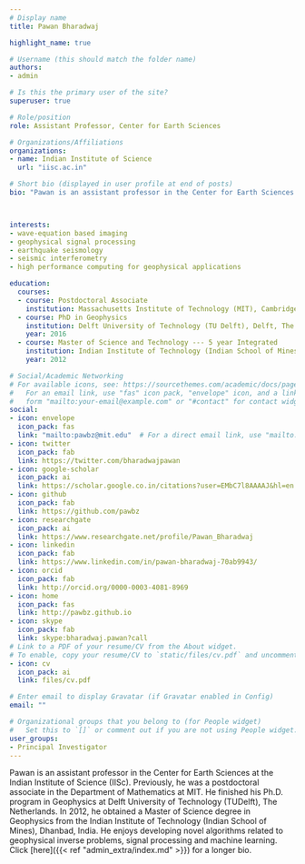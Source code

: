 ```yaml
---
# Display name
title: Pawan Bharadwaj

highlight_name: true

# Username (this should match the folder name)
authors:
- admin

# Is this the primary user of the site?
superuser: true

# Role/position
role: Assistant Professor, Center for Earth Sciences

# Organizations/Affiliations
organizations:
- name: Indian Institute of Science
  url: "iisc.ac.in"

# Short bio (displayed in user profile at end of posts)
bio: "Pawan is an assistant professor in the Center for Earth Sciences at the Indian Institute of Science (IISc). He enjoys developing novel algorithms related to geophysical inverse problems, signal processing and machine learning."



interests:
- wave-equation based imaging
- geophysical signal processing
- earthquake seismology 
- seismic interferometry 
- high performance computing for geophysical applications

education:
  courses:
  - course: Postdoctoral Associate
    institution: Massachusetts Institute of Technology (MIT), Cambridge, USA.
  - course: PhD in Geophysics
    institution: Delft University of Technology (TU Delft), Delft, The Netherlands.
    year: 2016
  - course: Master of Science and Technology --- 5 year Integrated
    institution: Indian Institute of Technology (Indian School of Mines), IIT (ISM), Dhanbad, India.
    year: 2012

# Social/Academic Networking
# For available icons, see: https://sourcethemes.com/academic/docs/page-builder/#icons
#   For an email link, use "fas" icon pack, "envelope" icon, and a link in the
#   form "mailto:your-email@example.com" or "#contact" for contact widget.
social:
- icon: envelope
  icon_pack: fas
  link: "mailto:pawbz@mit.edu"  # For a direct email link, use "mailto:test@example.org".
- icon: twitter
  icon_pack: fab
  link: https://twitter.com/bharadwajpawan
- icon: google-scholar
  icon_pack: ai
  link: https://scholar.google.co.in/citations?user=EMbC7l8AAAAJ&hl=en
- icon: github
  icon_pack: fab
  link: https://github.com/pawbz
- icon: researchgate
  icon_pack: ai
  link: https://www.researchgate.net/profile/Pawan_Bharadwaj
- icon: linkedin
  icon_pack: fab
  link: https://www.linkedin.com/in/pawan-bharadwaj-70ab9943/
- icon: orcid
  icon_pack: fab
  link: http://orcid.org/0000-0003-4081-8969
- icon: home
  icon_pack: fas
  link: http://pawbz.github.io
- icon: skype
  icon_pack: fab
  link: skype:bharadwaj.pawan?call
# Link to a PDF of your resume/CV from the About widget.
# To enable, copy your resume/CV to `static/files/cv.pdf` and uncomment the lines below.
- icon: cv
  icon_pack: ai
  link: files/cv.pdf

# Enter email to display Gravatar (if Gravatar enabled in Config)
email: ""

# Organizational groups that you belong to (for People widget)
#   Set this to `[]` or comment out if you are not using People widget.
user_groups:
- Principal Investigator
---
```


Pawan is an assistant professor in the Center for Earth Sciences at the Indian Institute of Science (IISc). Previously, he was a postdoctoral associate
in the Department of Mathematics at MIT. He finished his Ph.D. program in Geophysics at Delft University of Technology (TUDelft), The Netherlands. In 2012, he obtained a Master of Science degree in Geophysics from the Indian Institute of Technology (Indian School of Mines), Dhanbad, India. He enjoys developing novel algorithms related to geophysical inverse problems, signal processing and machine learning. Click [here]({{< ref "admin_extra/index.md" >}}) for a longer bio.

